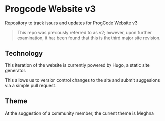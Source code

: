 # Progcode Website v3

Repository to track issues and updates for ProgCode Website v3

> This repo was previously referred to as v2; however, upon further examination, it has been found that this is the third major site revision.


## Technology

This iteration of the website is currently powered by Hugo, a static site generator.

This allows us to version control changes to the site and submit suggesions via a simple pull request.

## Theme

At the suggestion of a community member, the current theme is Meghna 